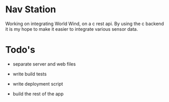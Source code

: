 

# Nav Station

Working on integrating World Wind, on a c rest api. By using the c backend it is my hope to make it easier to integrate various sensor data.


# Todo's
  * separate server and web files

  * write build tests

  * write deployment script

  * build the rest of the app
